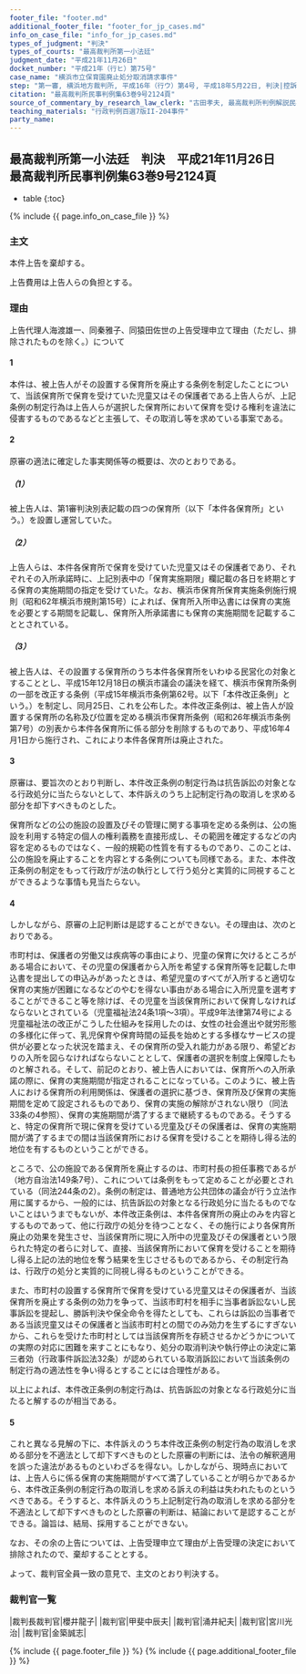 ```yaml
---
footer_file: "footer.md"
additional_footer_file: "footer_for_jp_cases.md"
info_on_case_file: "info_for_jp_cases.md"
types_of_judgment: "判決"
types_of_courts: "最高裁判所第一小法廷"
judgment_date: "平成21年11月26日"
docket_number: "平成21年（行ヒ）第75号"
case_name: "横浜市立保育園廃止処分取消請求事件"
step: "第一審, 横浜地方裁判所, 平成16年（行ウ）第4号, 平成18年5月22日, 判決|控訴審, 東京高等裁判所, 平成18年（行コ）第169号, 平成21年1月29日, 判決"
citation: "最高裁判所民事判例集63巻9号2124頁"
source_of_commentary_by_research_law_clerk: "古田孝夫, 最高裁判所判例解説民事篇平成21年度855頁"
teaching_materials: "行政判例百選7版II-204事件"
party_name:
---
```


## 最高裁判所第一小法廷　判決　平成21年11月26日　最高裁判所民事判例集63巻9号2124頁

* table
{:toc}

{% include {{ page.info_on_case_file }} %}




### 主文



本件上告を棄却する。

上告費用は上告人らの負担とする。





### 理由



上告代理人海渡雄一、同秦雅子、同猿田佐世の上告受理申立て理由（ただし、排除されたものを除く。）について

#### 1

本件は、被上告人がその設置する保育所を廃止する条例を制定したことについて、当該保育所で保育を受けていた児童又はその保護者である上告人らが、上記条例の制定行為は上告人らが選択した保育所において保育を受ける権利を違法に侵害するものであるなどと主張して、その取消し等を求めている事案である。

#### 2

原審の適法に確定した事実関係等の概要は、次のとおりである。

##### （1）

被上告人は、第1審判決別表記載の四つの保育所（以下「本件各保育所」という。）を設置し運営していた。

##### （2）

上告人らは、本件各保育所で保育を受けていた児童又はその保護者であり、それぞれその入所承諾時に、上記別表中の「保育実施期限」欄記載の各日を終期とする保育の実施期間の指定を受けていた。なお、横浜市保育所保育実施条例施行規則（昭和62年横浜市規則第15号）によれば、保育所入所申込書には保育の実施を必要とする期間を記載し、保育所入所承諾書にも保育の実施期間を記載することとされている。

##### （3）

被上告人は、その設置する保育所のうち本件各保育所をいわゆる民営化の対象とすることとし、平成15年12月18日の横浜市議会の議決を経て、横浜市保育所条例の一部を改正する条例（平成15年横浜市条例第62号。以下「本件改正条例」という。）を制定し、同月25日、これを公布した。本件改正条例は、被上告人が設置する保育所の名称及び位置を定める横浜市保育所条例（昭和26年横浜市条例第7号）の別表から本件各保育所に係る部分を削除するものであり、平成16年4月1日から施行され、これにより本件各保育所は廃止された。

#### 3

原審は、要旨次のとおり判断し、本件改正条例の制定行為は抗告訴訟の対象となる行政処分に当たらないとして、本件訴えのうち上記制定行為の取消しを求める部分を却下すべきものとした。

保育所などの公の施設の設置及びその管理に関する事項を定める条例は、公の施設を利用する特定の個人の権利義務を直接形成し、その範囲を確定するなどの内容を定めるものではなく、一般的規範の性質を有するものであり、このことは、公の施設を廃止することを内容とする条例についても同様である。また、本件改正条例の制定をもって行政庁が法の執行として行う処分と実質的に同視することができるような事情も見当たらない。

#### 4

しかしながら、原審の上記判断は是認することができない。その理由は、次のとおりである。

市町村は、保護者の労働又は疾病等の事由により、児童の保育に欠けるところがある場合において、その児童の保護者から入所を希望する保育所等を記載した申込書を提出しての申込みがあったときは、希望児童のすべてが入所すると適切な保育の実施が困難になるなどのやむを得ない事由がある場合に入所児童を選考することができること等を除けば、その児童を当該保育所において保育しなければならないとされている（児童福祉法24条1項～3項）。平成9年法律第74号による児童福祉法の改正がこうした仕組みを採用したのは、女性の社会進出や就労形態の多様化に伴って、乳児保育や保育時間の延長を始めとする多様なサービスの提供が必要となった状況を踏まえ、その保育所の受入れ能力がある限り、希望どおりの入所を図らなければならないこととして、保護者の選択を制度上保障したものと解される。そして、前記のとおり、被上告人においては、保育所への入所承諾の際に、保育の実施期間が指定されることになっている。このように、被上告人における保育所の利用関係は、保護者の選択に基づき、保育所及び保育の実施期間を定めて設定されるものであり、保育の実施の解除がされない限り（同法33条の4参照）、保育の実施期間が満了するまで継続するものである。そうすると、特定の保育所で現に保育を受けている児童及びその保護者は、保育の実施期間が満了するまでの間は当該保育所における保育を受けることを期待し得る法的地位を有するものということができる。

ところで、公の施設である保育所を廃止するのは、市町村長の担任事務であるが（地方自治法149条7号）、これについては条例をもって定めることが必要とされている（同法244条の2）。条例の制定は、普通地方公共団体の議会が行う立法作用に属するから、一般的には、抗告訴訟の対象となる行政処分に当たるものでないことはいうまでもないが、本件改正条例は、本件各保育所の廃止のみを内容とするものであって、他に行政庁の処分を待つことなく、その施行により各保育所廃止の効果を発生させ、当該保育所に現に入所中の児童及びその保護者という限られた特定の者らに対して、直接、当該保育所において保育を受けることを期待し得る上記の法的地位を奪う結果を生じさせるものであるから、その制定行為は、行政庁の処分と実質的に同視し得るものということができる。

また、市町村の設置する保育所で保育を受けている児童又はその保護者が、当該保育所を廃止する条例の効力を争って、当該市町村を相手に当事者訴訟ないし民事訴訟を提起し、勝訴判決や保全命令を得たとしても、これらは訴訟の当事者である当該児童又はその保護者と当該市町村との間でのみ効力を生ずるにすぎないから、これらを受けた市町村としては当該保育所を存続させるかどうかについての実際の対応に困難を来すことにもなり、処分の取消判決や執行停止の決定に第三者効（行政事件訴訟法32条）が認められている取消訴訟において当該条例の制定行為の適法性を争い得るとすることには合理性がある。

以上によれば、本件改正条例の制定行為は、抗告訴訟の対象となる行政処分に当たると解するのが相当である。

#### 5

これと異なる見解の下に、本件訴えのうち本件改正条例の制定行為の取消しを求める部分を不適法として却下すべきものとした原審の判断には、法令の解釈適用を誤った違法があるものといわざるを得ない。しかしながら、現時点においては、上告人らに係る保育の実施期間がすべて満了していることが明らかであるから、本件改正条例の制定行為の取消しを求める訴えの利益は失われたものというべきである。そうすると、本件訴えのうち上記制定行為の取消しを求める部分を不適法として却下すべきものとした原審の判断は、結論において是認することができる。論旨は、結局、採用することができない。

なお、その余の上告については、上告受理申立て理由が上告受理の決定において排除されたので、棄却することとする。

よって、裁判官全員一致の意見で、主文のとおり判決する。

### 裁判官一覧

|裁判長裁判官|櫻井龍子|
|裁判官|甲斐中辰夫|
|裁判官|涌井紀夫|
|裁判官|宮川光治|
|裁判官|金築誠志|




{% include {{ page.footer_file }}  %}
{% include {{ page.additional_footer_file }}  %}
